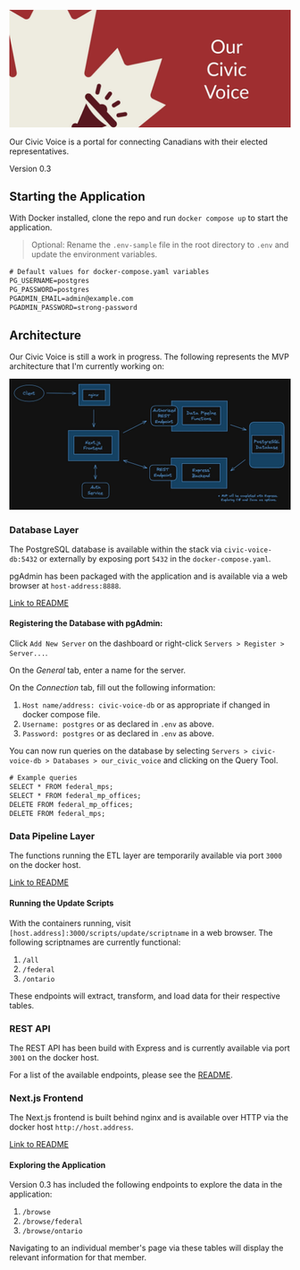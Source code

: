 [![Our Civic Voice banner image](/images/banner.jpg "Our Civic Voice")](/images/banner.jpg)

Our Civic Voice is a portal for connecting Canadians with their elected representatives. 

Version 0.3

## Starting the Application

With Docker installed, clone the repo and run `docker compose up` to start the application. 

> Optional: Rename the `.env-sample` file in the root directory to `.env` and update the environment variables. 

```
# Default values for docker-compose.yaml variables
PG_USERNAME=postgres
PG_PASSWORD=postgres
PGADMIN_EMAIL=admin@example.com
PGADMIN_PASSWORD=strong-password
```

## Architecture

Our Civic Voice is still a work in progress. The following represents the MVP architecture that I'm currently working on:

[![Architecture diagram image](/images/architecture.jpg "Planned Architecture")](/images/architecture.jpg)

### Database Layer

The PostgreSQL database is available within the stack via `civic-voice-db:5432` or externally by exposing port `5432` in the `docker-compose.yaml`.

pgAdmin has been packaged with the application and is available via a web browser at `host-address:8888`.

[Link to README](/database/README.md)

#### Registering the Database with pgAdmin:

Click `Add New Server` on the dashboard or right-click `Servers > Register > Server...`.

On the *General* tab, enter a name for the server.

On the *Connection* tab, fill out the following information:
1. `Host name/address: civic-voice-db` or as appropriate if changed in docker compose file.
2. `Username: postgres` or as declared in `.env` as above.
3. `Password: postgres` or as declared in `.env` as above.

You can now run queries on the database by selecting `Servers > civic-voice-db > Databases > our_civic_voice` and clicking on the Query Tool.

```
# Example queries
SELECT * FROM federal_mps;
SELECT * FROM federal_mp_offices;
DELETE FROM federal_mp_offices;
DELETE FROM federal_mps;
```

### Data Pipeline Layer

The functions running the ETL layer are temporarily available via port `3000` on the docker host. 

[Link to README](/data-pipeline/README.md)

#### Running the Update Scripts

With the containers running, visit `[host.address]:3000/scripts/update/scriptname` in a web browser. The following scriptnames are currently functional:

1. `/all` 
2. `/federal`
3. `/ontario`

These endpoints will extract, transform, and load data for their respective tables.

### REST API

The REST API has been build with Express and is currently available via port `3001` on the docker host.

For a list of the available endpoints, please see the [README](/express/README.md).

### Next.js Frontend

The Next.js frontend is built behind nginx and is available over HTTP via the docker host `http://host.address`.

[Link to README](/frontend/README.md)

#### Exploring the Application

Version 0.3 has included the following endpoints to explore the data in the application:

1. `/browse`
2. `/browse/federal`
3. `/browse/ontario`

Navigating to an individual member's page via these tables will display the relevant information for that member. 
